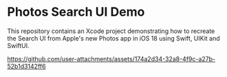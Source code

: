 # Photos Search UI Demo

This repository contains an Xcode project demonstrating how to recreate the Search UI from Apple's new Photos app in iOS 18 using Swift, UIKit and SwiftUI.

https://github.com/user-attachments/assets/174a2d34-32a8-4f9c-a27b-52b1d3142ff6
